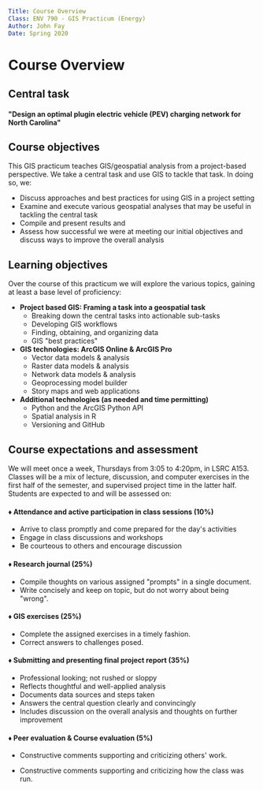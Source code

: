 ```yaml
Title: Course Overview
Class: ENV 790 - GIS Practicum (Energy)
Author: John Fay
Date: Spring 2020
```

# Course Overview



## Central task

#### "Design an optimal plugin electric vehicle (PEV) charging network for North Carolina"



## Course objectives

This GIS practicum teaches GIS/geospatial analysis from a project-based perspective. We take a central task and use GIS to tackle that task. In doing so, we:

* Discuss approaches and best practices for using GIS in a project setting
* Examine and execute various geospatial analyses that may be useful in tackling the central task
* Compile and present results and 
* Assess how successful we were at meeting our initial objectives and discuss ways to improve the overall analysis



## Learning objectives

Over the course of this practicum we will explore the various topics, gaining at least a base level of proficiency:

* **Project based GIS: Framing a task into a geospatial task**
  * Breaking down the central tasks into actionable sub-tasks
  * Developing GIS workflows
  * Finding, obtaining, and organizing data
  * GIS "best practices"
* **GIS technologies: ArcGIS Online & ArcGIS Pro** 
  * Vector data models & analysis
  * Raster data models & analysis
  * Network data models & analysis
  * Geoprocessing model builder
  * Story maps and web applications
* **Additional technologies (as needed and time permitting)**
  * Python and the ArcGIS Python API
  * Spatial analysis in R
  * Versioning and GitHub



## Course expectations and assessment

We will meet once a week, Thursdays from 3:05 to 4:20pm, in LSRC A153. Classes will be a mix of lecture, discussion, and computer exercises in the first half of the semester, and supervised project time in the latter half. Students are expected to and will be assessed on:

#### ♦ Attendance and active participation in class sessions (10%)

* Arrive to class promptly and come prepared for the day's activities
* Engage in class discussions and workshops
* Be courteous to others and encourage discussion 

#### ♦ Research journal (25%)

* Compile thoughts on various assigned "prompts" in a single document.
* Write concisely and keep on topic, but do not worry about being "wrong".

#### ♦ GIS exercises (25%)

* Complete the assigned exercises in a timely fashion.
* Correct answers to challenges posed.

#### ♦ Submitting and presenting final project report (35%)

* Professional looking; not rushed or sloppy
* Reflects thoughtful and well-applied analysis
* Documents data sources and steps taken
* Answers the central question clearly and convincingly
* Includes discussion on the overall analysis and thoughts on further improvement

#### ♦ Peer evaluation & Course evaluation (5%)

* Constructive comments supporting and criticizing others' work.

* Constructive comments supporting and criticizing how the class was run.

  



